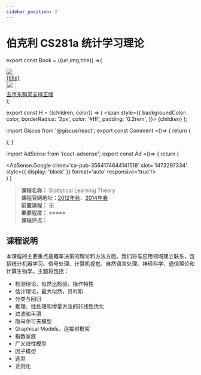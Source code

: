 ```yaml
---
sidebar_position: 2
---
```


# 伯克利 CS281a 统计学习理论
export const Book = ({url,img,title}) =>(
<div class="bookitem">
  <a href={url} target="_blank" class="book-content">
    <div class="book-img">
      <img src={img} />
    </div>
    <div class="book-detail">
      <div class="book-title">{title}</div>
      <div class="boook-desc">
        <img width="25" height="25" src="https://hackweek-1251009918.cos.ap-shanghai.myqcloud.com/hackway/cs/jd.svg" />
        <div class="book-jd">去京东购买支持正版</div>
      </div>
    </div>
  </a>
  </div> 
);

export const H = ({children, color}) => (
  <span
    style={{
      backgroundColor: color,
      borderRadius: '2px',
      color: '#fff',
      padding: '0.2rem',
    }}>
    {children}
  </span>
);

import Giscus from '@giscus/react';
export const Comment =()=> {
  return (
   <div className="comments-container">
      <Giscus
        src="https://giscus.app/client.js"
        id="comments"
        repo="lidongyx/hackwaydoc"
        repoId="R_kgDOHUMOyA"
        category="Announcements"
        categoryId="DIC_kwDOHUMOyM4CPCtD"
        mapping="title"
        reactionsEnabled="1"
        emitMetadata="0"
        inputPosition="top"
        theme="light"
        lang="zh-CN"
        crossorigin="anonymous"
      />
    </div>
  );
}

import AdSense from 'react-adsense';
export const Ad =()=> {
  return (
    <div className="ad-container">
      <AdSense.Google
        client='ca-pub-3564174644141518'
        slot='1473297334'
        style={{ display: 'block' }}
        format='auto'
        responsive='true'/>
    </div>
  )
}




>**课程名称：** Statistical Learning Theory      
**课程官网地址：**[2012年秋](https://www.stat.berkeley.edu/~mjwain/Fall2012_Stat241a/)、[2014年春](http://people.eecs.berkeley.edu/~jordan/courses/281A-spring14/)  
**前置课程：** 无  
**重要程度：** ※※※※※  
**课程评点：** 

## 课程说明
本课程的主要重点是概率决策的理论和方法方面。我们将与应用领域建立联系，包括统计机器学习、信号处理、计算机视觉、自然语言处理、神经科学、通信理论和计算生物学。主题将包括：

- 检测理论、似然比检验、操作特性
- 估计理论，最大似然，贝叶斯
- 分类与回归
- 推理、批处理和增量方法的非线性优化
- 过滤和平滑
- 隐马尔可夫模型
- Graphical Models，连接树框架
- 指数家族
- 广义线性模型
- 因子模型
- 选型
- 正则化


<Comment></Comment>
